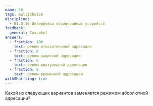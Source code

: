 ```yaml
---
name: 56
tags: multichoice
discipline:
  - Б1.О.16 Интерфейсы периферийных устройств
feedback:
  general: Спасибо!
answers:
  - fraction: 100
    text: режим относительной адресации
  - fraction: 0
    text: режим защитной адресации
  - fraction: 0
    text: режим виртуальной адресации
  - fraction: 0
    text: режим временной адресации
withShuffling: true
---
```


Какой из следующих вариантов заменяется режимом абсолютной адресации?